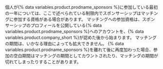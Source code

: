 個人が{% data variables.product.prodname_sponsors %}に参加している最初の一年については、ここで述べられている制限内でスポンサーシップはマッチングに参加する資格がある場合があります。 マッチングへの参加資格は、スポンサーシップのプロフィールを公開している{% data variables.product.prodname_sponsors %}へのアカウントを、{% data variables.product.company_short %}が認めた後から始まります。 マッチングの期間は、いかなる理由によっても拡大できません。 {% data variables.product.prodname_sponsors %}を離れて後に再度加わった場合、参加の空白期間はマッチングの期間としてカウントされたり、マッチングの期間が切れてしまったりすることがあります。
